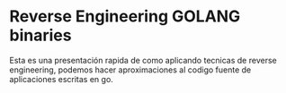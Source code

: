 # Reverse Engineering GOLANG binaries

Esta es una presentación rapida de como aplicando tecnicas de reverse engineering, podemos hacer aproximaciones al codigo fuente de aplicaciones escritas en go.
